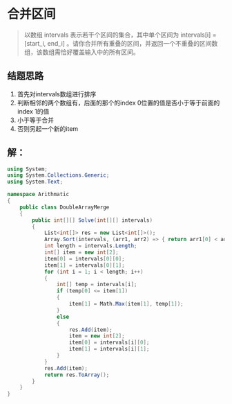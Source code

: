 # 合并区间

> 以数组 intervals 表示若干个区间的集合，其中单个区间为 intervals[i] = [start_i, end_i] 。请你合并所有重叠的区间，并返回一个不重叠的区间数组，该数组需恰好覆盖输入中的所有区间。
>

## 结题思路

1. 首先对intervals数组进行排序
2. 判断相邻的两个数组有，后面的那个的index 0位置的值是否小于等于前面的index 1的值
3. 小于等于合并
4. 否则另起一个新的item

## 解：

```c#
using System;
using System.Collections.Generic;
using System.Text;

namespace Arithmatic
{
    public class DoubleArrayMerge
    {
        public int[][] Solve(int[][] intervals)
        {
            List<int[]> res = new List<int[]>();
            Array.Sort(intervals, (arr1, arr2) => { return arr1[0] < arr2[0] ? -1 : 1; });
            int length = intervals.Length;
            int[] item = new int[2];
            item[0] = intervals[0][0];
            item[1] = intervals[0][1];
            for (int i = 1; i < length; i++)
            {
                int[] temp = intervals[i];
                if (temp[0] <= item[1])
                {
                    item[1] = Math.Max(item[1], temp[1]);
                }
                else
                {
                    res.Add(item);
                    item = new int[2];
                    item[0] = intervals[i][0];
                    item[1] = intervals[i][1];
                }
            }
            res.Add(item);
            return res.ToArray();
        }
    }
}

```




